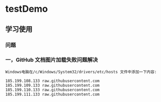 # testDemo

## 学习使用

### 问题

### 一，GitHub 文档图片加载失败问题解决

```
Windows电脑在/c/Windows/System32/drivers/etc/hosts 文件中添加一下内容:

185.199.108.133 raw.githubusercontent.com
185.199.109.133 raw.githubusercontent.com
185.199.110.133 raw.githubusercontent.com
185.199.111.133 raw.githubusercontent.com
```


